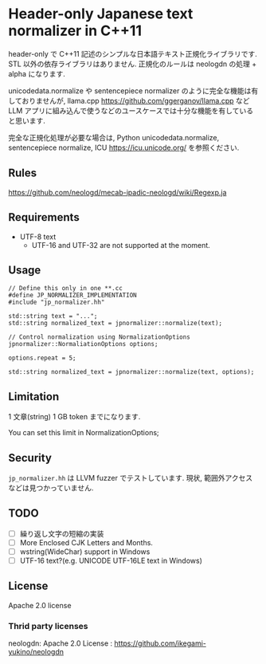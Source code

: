 # Header-only Japanese text normalizer in C++11

header-only で C++11 記述のシンプルな日本語テキスト正規化ライブラリです.
STL 以外の依存ライブラリはありません.
正規化のルールは neologdn の処理 + alpha になります.

unicodedata.normalize や sentencepiece normalizer のように完全な機能は有しておりませんが,
llama.cpp https://github.com/ggerganov/llama.cpp など LLM アプリに組み込んで使うなどのユースケースでは十分な機能を有していると思います.

完全な正規化処理が必要な場合は, Python unicodedata.normalize, sentencepiece normalize, ICU https://icu.unicode.org/ を参照ください.

## Rules

https://github.com/neologd/mecab-ipadic-neologd/wiki/Regexp.ja

## Requirements

* UTF-8 text
  * UTF-16 and UTF-32 are not supported at the moment.

## Usage

```
// Define this only in one **.cc
#define JP_NORMALIZER_IMPLEMENTATION
#include "jp_normalizer.hh"

std::string text = "...";
std::string normalized_text = jpnormalizer::normalize(text);

// Control normalization using NormalizationOptions
jpnormalizer::NormaliationOptions options;

options.repeat = 5;

std::string normalized_text = jpnormalizer::normalize(text, options);
```

## Limitation

1 文章(string) 1 GB token までになります.

You can set this limit in NormalizationOptions;

## Security

`jp_normalizer.hh` は LLVM fuzzer でテストしています.
現状, 範囲外アクセスなどは見つかっていません.

## TODO

* [ ] 繰り返し文字の短縮の実装
* [ ] More Enclosed CJK Letters and Months.
* [ ] wstring(WideChar) support in Windows
* [ ] UTF-16 text?(e.g. UNICODE UTF-16LE text in Windows)

## License

Apache 2.0 license

### Thrid party licenses

neologdn: Apache 2.0 License : https://github.com/ikegami-yukino/neologdn
